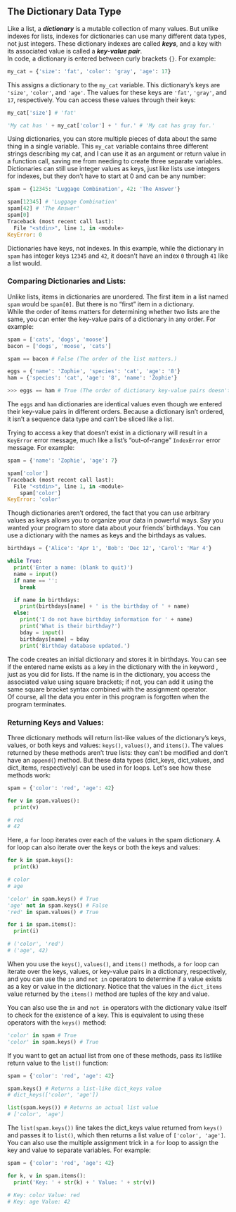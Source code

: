 ## The Dictionary Data Type
Like a list, a ***dictionary*** is a mutable collection of many values. But unlike indexes for lists, indexes for dictionaries can use many different data types, not just integers. These dictionary indexes are called ***keys***, and a key with its associated value is called a ***key-value pair***.  
In code, a dictionary is entered between curly brackets `{}`. For example:
```python
my_cat = {'size': 'fat', 'color': 'gray', 'age': 17}
```
This assigns a dictionary to the `my_cat` variable. This dictionary’s keys are `'size'`, `'color'`, and `'age'`. The values for these keys are `'fat'`, `'gray'`, and `17`, respectively. You can access these values through their keys:
```python
my_cat['size'] # 'fat'

'My cat has ' + my_cat['color'] + ' fur.' # 'My cat has gray fur.'
```
Using dictionaries, you can store multiple pieces of data about the same thing in a single variable. This `my_cat` variable contains three different strings describing my cat, and I can use it as an argument or return value in a function call, saving me from needing to create three separate variables.  
Dictionaries can still use integer values as keys, just like lists use integers for indexes, but they don’t have to start at 0 and can be any number:
```python
spam = {12345: 'Luggage Combination', 42: 'The Answer'}

spam[12345] # 'Luggage Combination'
spam[42] # 'The Answer'
spam[0]
Traceback (most recent call last):
  File "<stdin>", line 1, in <module>
KeyError: 0
```
Dictionaries have keys, not indexes. In this example, while the dictionary in `spam` has integer keys `12345` and `42`, it doesn’t have an index `0` through `41` like a list would.

### Comparing Dictionaries and Lists:
Unlike lists, items in dictionaries are unordered. The first item in a list named `spam` would be `spam[0]`. But there is no “first” item in a dictionary.  
While the order of items matters for determining whether two lists are the same, you can enter the key-value pairs of a dictionary in any order. For example:
```python
spam = ['cats', 'dogs', 'moose']
bacon = ['dogs', 'moose', 'cats']

spam == bacon # False (The order of the list matters.)

eggs = {'name': 'Zophie', 'species': 'cat', 'age': '8'}
ham = {'species': 'cat', 'age': '8', 'name': 'Zophie'}

>>> eggs == ham # True (The order of dictionary key-value pairs doesn't matter.)
```
The `eggs` and `ham` dictionaries are identical values even though we entered their key-value pairs in different orders. Because a dictionary isn’t ordered, it isn’t a sequence data type and can’t be sliced like a list.  

Trying to access a key that doesn’t exist in a dictionary will result in a `KeyError` error message, much like a list’s “out-of-range” `IndexError` error message. For example:
```python
spam = {'name': 'Zophie', 'age': 7}

spam['color']
Traceback (most recent call last):
  File "<stdin>", line 1, in <module>
    spam['color']
KeyError: 'color'
```
Though dictionaries aren’t ordered, the fact that you can use arbitrary values as keys allows you to organize your data in powerful ways. Say you wanted your program to store data about your friends’ birthdays. You can use a dictionary with the names as keys and the birthdays as values.
```python
birthdays = {'Alice': 'Apr 1', 'Bob': 'Dec 12', 'Carol': 'Mar 4'}

while True:
  print('Enter a name: (blank to quit)')
  name = input()
  if name == '':
    break

  if name in birthdays:
    print(birthdays[name] + ' is the birthday of ' + name)
  else:
    print('I do not have birthday information for ' + name)
    print('What is their birthday?')
    bday = input()
    birthdays[name] = bday
    print('Birthday database updated.')
```
The code creates an initial dictionary and stores it in birthdays. You can see if the entered name exists as a key in the dictionary with the in keyword , just as you did for lists. If the name is in the dictionary, you access the associated value using square brackets; if not, you can add it using the same square bracket syntax combined with the assignment operator.  
Of course, all the data you enter in this program is forgotten when the program terminates.

### Returning Keys and Values:
Three dictionary methods will return list-like values of the dictionary’s keys, values, or both keys and values: `keys()`, `values()`, and `items()`. The values returned by these methods aren’t true lists: they can’t be modified and don’t have an `append(`) method. But these data types (dict_keys, dict_values, and dict_items, respectively) can be used in for loops. Let's see how these methods work:
```python
spam = {'color': 'red', 'age': 42}

for v in spam.values():
  print(v)

# red
# 42
```
Here, a `for` loop iterates over each of the values in the spam dictionary. A for loop can also iterate over the keys or both the keys and values:
```python
for k in spam.keys():
  print(k)

# color
# age

'color' in spam.keys() # True
'age' not in spam.keys() # False
'red' in spam.values() # True

for i in spam.items():
  print(i)

# ('color', 'red')
# ('age', 42)
```
When you use the `keys()`, `values()`, and `items()` methods, a `for` loop can iterate over the keys, values, or key-value pairs in a dictionary, respectively, and you can use the `in` and `not in` operators to determine if a value exists as a key or value in the dictionary. Notice that the values in the `dict_items` value returned by the `items()` method are tuples of the key and value.  

You can also use the `in` and `not in` operators with the dictionary value itself to check for the existence of a key. This is equivalent to using these operators with the `keys()` method:
```python
'color' in spam # True
'color' in spam.keys() # True
```
If you want to get an actual list from one of these methods, pass its listlike return value to the `list()` function:
```python
spam = {'color': 'red', 'age': 42}

spam.keys() # Returns a list-like dict_keys value
# dict_keys(['color', 'age'])

list(spam.keys()) # Returns an actual list value
# ['color', 'age']
```
The `list(spam.keys())` line takes the dict_keys value returned from `keys()` and passes it to `list()`, which then returns a list value of `['color', 'age']`.  
You can also use the multiple assignment trick in a `for` loop to assign the key and value to separate variables. For example:
```python
spam = {'color': 'red', 'age': 42}

for k, v in spam.items():
  print('Key: ' + str(k) + ' Value: ' + str(v))

# Key: color Value: red
# Key: age Value: 42
```
